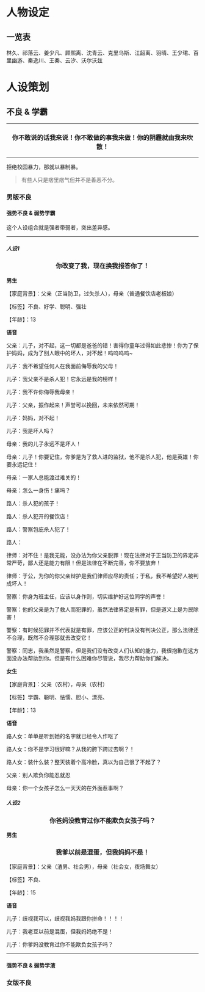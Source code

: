 # 人物设定

## 一览表

林久、祁落云、姜少凡、顾熙离、沈青云、克里乌斯、江韶离、羽晴、王少珺、百里幽游、秦逸川、王秦、云汐、沃尔沃兹

# 人设策划

## 不良 & 学霸

---

<h3 align="center">你不敢说的话我来说！你不敢做的事我来做！你的阴霾就由我来吹散！</h3>

---

拒绝校园暴力，那就以暴制暴。

> 有些人只是痞里痞气但并不是善恶不分。

### 男版不良

#### 强势不良 & 弱势学霸

这个人设组合就是强者带弱者，突出差异感。

---

##### 人设1

<h3 align="center">你改变了我，现在换我报答你了！</h3>

**男生**

【家庭背景】：父亲（正当防卫，过失杀人），母亲（普通餐饮店老板娘）

【标签】不良、好学、聪明、强壮

【年龄】：13

**语音**

父亲：儿子，对不起，这一切都是爸爸的错！害得你童年过得如此悲惨！你为了保护妈妈，成为了别人眼中的坏人，对不起！呜呜呜呜~

儿子：我不希望任何人在我面前侮辱我的父母！

儿子：我父亲不是杀人犯！它永远是我的榜样！

儿子：我不许你侮辱我母亲！

儿子：父亲，振作起来！声誉可以挽回，未来依然可期！

儿子：妈妈，对不起！

儿子：我是坏人吗？

母亲：我的儿子永远不是坏人！

母亲：儿子！你要记住，你爹是为了救人进的监狱，他不是杀人犯，他是英雄！你要永远记住！

母亲：一家人总能渡过难关的！

母亲：怎么一身伤！痛吗？

路人：杀人犯的孩子！

路人：杀人犯开的餐饮店！

路人：警察包庇杀人犯了！

路人：

律师：对不住！是我无能，没办法为你父亲脱罪！现在法律对于正当防卫的界定非常严苛，鄙人还是能力有限！但是法律在不断完善，你不要放弃！

律师：于公，为你的你父亲辩护是我们律师应尽的责任；于私，我不希望好人被判成坏人！

警察：你身为班主任，应该以身作则，切实维护好这位同学的声誉！

警察：他的父亲是为了救人而犯罪的，虽然法律界定是有罪，但是道义上是为民除害！

警察：有时候犯罪并不代表就是有罪，应该公正的判决没有判决公正，那么法律还不合理，既然不合理那就去改变它！

警察：同志，我虽然是警察，但是我们没有改变人们认知的能力，我很抱歉在这方面没办法帮助到你。但是有什么困难你尽管说，我尽力帮助你们解决。

**女生**

【家庭背景】：父亲（农村），母亲（农村）

【标签】学霸、聪明、怯懦、胆小、漂亮、

【年龄】：13

**语音**

路人女：单单是听到她的名字就已经令人作呕了

路人女：你不是学习很好嘛？从我的胯下跨过去啊？！

路人女：装什么装？整天装着个高冷脸，真以为自己很了不起了？

父亲：别人欺负你能忍就忍

母亲：你一个女孩子怎么一天天的在外面惹事啊？





##### 人设2

<h3 align="center">你爸妈没教育过你不能欺负女孩子吗？</h3>

**男生**

<h3 align="center">我爹以前是混蛋，但我妈妈不是！</h3>

【家庭背景】：父亲（渣男、社会男），母亲（社会女，夜场舞女）

【标签】不良、

【年龄】：15

**语音**

儿子：歧视我可以，歧视我妈我跟你拼命！！！！

儿子：我老豆以前是混蛋，但我妈妈绝不是！

儿子：你爹妈没教育过你不能欺负女孩子吗？



---

#### 强势不良 & 弱势学渣





### 女版不良 

